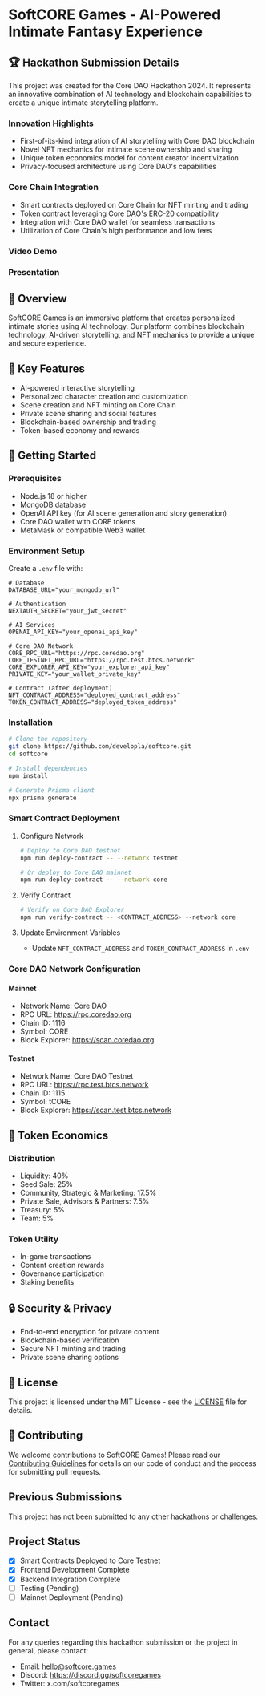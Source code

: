 # SoftCORE Games - AI-Powered Intimate Fantasy Experience

## 🏆 Hackathon Submission Details

This project was created for the Core DAO Hackathon 2024. It represents an innovative combination of AI technology and blockchain capabilities to create a unique intimate storytelling platform.

### Innovation Highlights

- First-of-its-kind integration of AI storytelling with Core DAO blockchain
- Novel NFT mechanics for intimate scene ownership and sharing
- Unique token economics model for content creator incentivization
- Privacy-focused architecture using Core DAO's capabilities

### Core Chain Integration

- Smart contracts deployed on Core Chain for NFT minting and trading
- Token contract leveraging Core DAO's ERC-20 compatibility
- Integration with Core DAO wallet for seamless transactions
- Utilization of Core Chain's high performance and low fees

### Video Demo

### Presentation

## 🌟 Overview

SoftCORE Games is an immersive platform that creates personalized intimate stories using AI technology. Our platform combines blockchain technology, AI-driven storytelling, and NFT mechanics to provide a unique and secure experience.

## 🎯 Key Features

- AI-powered interactive storytelling
- Personalized character creation and customization
- Scene creation and NFT minting on Core Chain
- Private scene sharing and social features
- Blockchain-based ownership and trading
- Token-based economy and rewards

## 🚀 Getting Started

### Prerequisites

- Node.js 18 or higher
- MongoDB database
- OpenAI API key (for AI scene generation and story generation)
- Core DAO wallet with CORE tokens
- MetaMask or compatible Web3 wallet

### Environment Setup

Create a `.env` file with:

```env
# Database
DATABASE_URL="your_mongodb_url"

# Authentication
NEXTAUTH_SECRET="your_jwt_secret"

# AI Services
OPENAI_API_KEY="your_openai_api_key"

# Core DAO Network
CORE_RPC_URL="https://rpc.coredao.org"
CORE_TESTNET_RPC_URL="https://rpc.test.btcs.network"
CORE_EXPLORER_API_KEY="your_explorer_api_key"
PRIVATE_KEY="your_wallet_private_key"

# Contract (after deployment)
NFT_CONTRACT_ADDRESS="deployed_contract_address"
TOKEN_CONTRACT_ADDRESS="deployed_token_address"
```

### Installation

```bash
# Clone the repository
git clone https://github.com/developla/softcore.git
cd softcore

# Install dependencies
npm install

# Generate Prisma client
npx prisma generate
```

### Smart Contract Deployment

1. Configure Network

   ```bash
   # Deploy to Core DAO testnet
   npm run deploy-contract -- --network testnet

   # Or deploy to Core DAO mainnet
   npm run deploy-contract -- --network core
   ```

2. Verify Contract

   ```bash
   # Verify on Core DAO Explorer
   npm run verify-contract -- <CONTRACT_ADDRESS> --network core
   ```

3. Update Environment Variables
   - Update `NFT_CONTRACT_ADDRESS` and `TOKEN_CONTRACT_ADDRESS` in `.env`

### Core DAO Network Configuration

#### Mainnet

- Network Name: Core DAO
- RPC URL: https://rpc.coredao.org
- Chain ID: 1116
- Symbol: CORE
- Block Explorer: https://scan.coredao.org

#### Testnet

- Network Name: Core DAO Testnet
- RPC URL: https://rpc.test.btcs.network
- Chain ID: 1115
- Symbol: tCORE
- Block Explorer: https://scan.test.btcs.network

## 💎 Token Economics

### Distribution

- Liquidity: 40%
- Seed Sale: 25%
- Community, Strategic & Marketing: 17.5%
- Private Sale, Advisors & Partners: 7.5%
- Treasury: 5%
- Team: 5%

### Token Utility

- In-game transactions
- Content creation rewards
- Governance participation
- Staking benefits

## 🔒 Security & Privacy

- End-to-end encryption for private content
- Blockchain-based verification
- Secure NFT minting and trading
- Private scene sharing options

## 📄 License

This project is licensed under the MIT License - see the [LICENSE](LICENSE) file for details.

## 🤝 Contributing

We welcome contributions to SoftCORE Games! Please read our [Contributing Guidelines](CONTRIBUTING.md) for details on our code of conduct and the process for submitting pull requests.

## Previous Submissions

This project has not been submitted to any other hackathons or challenges.

## Project Status

- [x] Smart Contracts Deployed to Core Testnet
- [x] Frontend Development Complete
- [x] Backend Integration Complete
- [ ] Testing (Pending)
- [ ] Mainnet Deployment (Pending)

## Contact

For any queries regarding this hackathon submission or the project in general, please contact:

- Email: hello@softcore.games
- Discord: https://discord.gg/softcoregames
- Twitter: x.com/softcoregames
